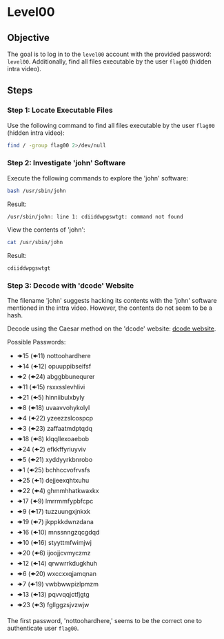 # Level00

## Objective
The goal is to log in to the `level00` account with the provided password: `level00`. Additionally, find all files executable by the user `flag00` (hidden intra video).

## Steps

### Step 1: Locate Executable Files
Use the following command to find all files executable by the user `flag00` (hidden intra video):

```bash
find / -group flag00 2>/dev/null
```

### Step 2: Investigate 'john' Software
Execute the following commands to explore the 'john' software:

```bash
bash /usr/sbin/john
```

Result:
```
/usr/sbin/john: line 1: cdiiddwpgswtgt: command not found
```

View the contents of 'john':

```bash
cat /usr/sbin/john
```

Result:
```
cdiiddwpgswtgt
```

### Step 3: Decode with 'dcode' Website
The filename 'john' suggests hacking its contents with the 'john' software mentioned in the intra video. However, the contents do not seem to be a hash.

Decode using the Caesar method on the 'dcode' website: [dcode website](https://www.dcode.fr/chiffre-cesar).

Possible Passwords:
- 🠞15 (🠜11) nottoohardhere
- 🠞14 (🠜12) opuuppibseifsf
- 🠞2 (🠜24) abggbbunequrer
- 🠞11 (🠜15) rsxxsslevhlivi
- 🠞21 (🠜5) hinniibulxbyly
- 🠞8 (🠜18) uvaavvohykolyl
- 🠞4 (🠜22) yzeezzslcospcp
- 🠞3 (🠜23) zaffaatmdptqdq
- 🠞18 (🠜8) klqqllexoaebob
- 🠞24 (🠜2) efkkffyriuyviv
- 🠞5 (🠜21) xyddyyrkbnrobo
- 🠞1 (🠜25) bchhccvofrvsfs
- 🠞25 (🠜1) dejjeexqhtxuhu
- 🠞22 (🠜4) ghmmhhatkwaxkx
- 🠞17 (🠜9) lmrrmmfypbfcpc
- 🠞9 (🠜17) tuzzuungxjnkxk
- 🠞19 (🠜7) jkppkkdwnzdana
- 🠞16 (🠜10) mnssnngzqcgdqd
- 🠞10 (🠜16) styyttmfwimjwj
- 🠞20 (🠜6) ijoojjcvmyczmz
- 🠞12 (🠜14) qrwwrrkdugkhuh
- 🠞6 (🠜20) wxccxxqjamqnan
- 🠞7 (🠜19) vwbbwwpizlpmzm
- 🠞13 (🠜13) pqvvqqjctfjgtg
- 🠞23 (🠜3) fgllggzsjvzwjw

The first password, 'nottoohardhere,' seems to be the correct one to authenticate user `flag00`.